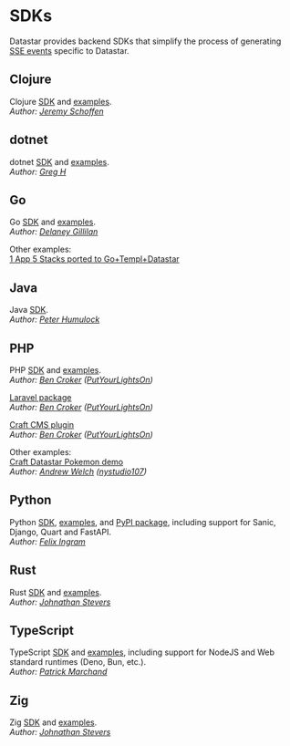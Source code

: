 # SDKs

Datastar provides backend SDKs that simplify the process of generating [SSE events](/reference/sse_events) specific to Datastar.

## Clojure

Clojure [SDK](https://github.com/starfederation/datastar/tree/main/sdk/clojure) and [examples](https://github.com/starfederation/datastar/tree/main/examples/clojure).  
_Author: [Jeremy Schoffen](https://github.com/JeremS)_

## dotnet

dotnet [SDK](https://github.com/starfederation/datastar/tree/main/sdk/dotnet) and [examples](https://github.com/starfederation/datastar/tree/main/examples/dotnet).  
_Author: [Greg H](https://github.com/SpiralOSS)_

## Go

Go [SDK](https://github.com/starfederation/datastar/tree/main/sdk/go) and [examples](https://github.com/starfederation/datastar/tree/main/examples/go).  
_Author: [Delaney Gillilan](https://github.com/delaneyj)_

Other examples:  
[1 App 5 Stacks ported to Go+Templ+Datastar](https://github.com/delaneyj/1a5s-datastar)

## Java

Java [SDK](https://github.com/starfederation/datastar/blob/develop/sdk/java).  
_Author: [Peter Humulock](https://github.com/rphumulock)_

## PHP

PHP [SDK](https://github.com/starfederation/datastar-php) and [examples](https://github.com/starfederation/datastar/tree/main/examples/php).    
_Author: [Ben Croker](https://github.com/bencroker) ([PutYourLightsOn](https://putyourlightson.com/))_

[Laravel package](https://github.com/putyourlightson/laravel-datastar)  
_Author: [Ben Croker](https://github.com/bencroker) ([PutYourLightsOn](https://putyourlightson.com/))_

[Craft CMS plugin](https://putyourlightson.com/plugins/datastar)  
_Author: [Ben Croker](https://github.com/bencroker) ([PutYourLightsOn](https://putyourlightson.com/))_

Other examples:  
[Craft Datastar Pokemon demo](https://github.com/khalwat/craft-datastar-pokemon-demo)  
_Author: [Andrew Welch](https://github.com/khalwat) ([nystudio107](https://nystudio107.com/))_

## Python

Python [SDK](https://github.com/starfederation/datastar/tree/main/sdk/python), [examples](https://github.com/starfederation/datastar/tree/main/examples/python), and [PyPI package](https://pypi.org/project/datastar-py/), including support for Sanic, Django, Quart and FastAPI.  
_Author: [Felix Ingram](https://github.com/lllama)_

## Rust

Rust [SDK](https://github.com/starfederation/datastar/tree/main/sdk/rust) and [examples](https://github.com/starfederation/datastar/tree/main/examples/rust).  
 _Author: [Johnathan Stevers](https://github.com/jmstevers)_

## TypeScript

TypeScript [SDK](https://github.com/starfederation/datastar/tree/main/sdk/typescript) and [examples](https://github.com/starfederation/datastar/tree/main/examples/typescript), including support for NodeJS and Web standard runtimes (Deno, Bun, etc.).  
_Author: [Patrick Marchand](https://github.com/Superpat)_

## Zig

Zig [SDK](https://github.com/starfederation/datastar/tree/main/sdk/zig) and [examples](https://github.com/starfederation/datastar/tree/main/examples/zig).  
 _Author: [Johnathan Stevers](https://github.com/jmstevers)_
